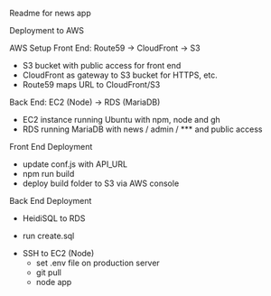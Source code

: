 Readme for news app

Deployment to AWS

AWS Setup
 Front End: Route59 -> CloudFront -> S3
 * S3 bucket with public access for front end
 * CloudFront as gateway to S3 bucket for HTTPS, etc.
 * Route59 maps URL to CloudFront/S3

 Back End: EC2 (Node) -> RDS (MariaDB)
 * EC2 instance running Ubuntu with npm, node and gh
 * RDS running MariaDB with news / admin / *** and public access

Front End Deployment
* update conf.js with API_URL
* npm run build
* deploy build folder to S3 via AWS console

Back End Deployment
* HeidiSQL to RDS
 - run create.sql
* SSH to EC2 (Node)
  - set .env file on production server
  - git pull
  - node app
